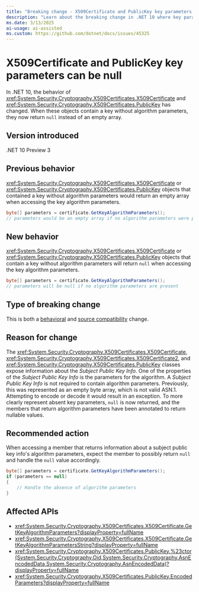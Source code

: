 ```yaml
---
title: "Breaking change - X509Certificate and PublicKey key parameters can be null"
description: "Learn about the breaking change in .NET 10 where key parameters in X509Certificate and PublicKey can be null."
ms.date: 3/13/2025
ai-usage: ai-assisted
ms.custom: https://github.com/dotnet/docs/issues/45325
---
```


# X509Certificate and PublicKey key parameters can be null

In .NET 10, the behavior of <xref:System.Security.Cryptography.X509Certificates.X509Certificate> and <xref:System.Security.Cryptography.X509Certificates.PublicKey> has changed. When these objects contain a key without algorithm parameters, they now return `null` instead of an empty array.

## Version introduced

.NET 10 Preview 3

## Previous behavior

<xref:System.Security.Cryptography.X509Certificates.X509Certificate> or <xref:System.Security.Cryptography.X509Certificates.PublicKey> objects that contained a key without algorithm parameters would return an empty array when accessing the key algorithm parameters.

```csharp
byte[] parameters = certificate.GetKeyAlgorithmParameters();
// parameters would be an empty array if no algorithm parameters were present
```

## New behavior

<xref:System.Security.Cryptography.X509Certificates.X509Certificate> or <xref:System.Security.Cryptography.X509Certificates.PublicKey> objects that contain a key without algorithm parameters will return `null` when accessing the key algorithm parameters.

```csharp
byte[] parameters = certificate.GetKeyAlgorithmParameters();
// parameters will be null if no algorithm parameters are present
```

## Type of breaking change

This is both a [behavioral](../../categories.md#behavioral-change) and [source compatibility](../../categories.md#source-compatibility) change.

## Reason for change

The <xref:System.Security.Cryptography.X509Certificates.X509Certificate>, <xref:System.Security.Cryptography.X509Certificates.X509Certificate2>, and <xref:System.Security.Cryptography.X509Certificates.PublicKey> classes expose information about the *Subject Public Key Info*. One of the properties of the *Subject Public Key Info* is the parameters for the algorithm. A *Subject Public Key Info* is not required to contain algorithm parameters. Previously, this was represented as an empty byte array, which is not valid ASN.1. Attempting to encode or decode it would result in an exception. To more clearly represent absent key parameters, `null` is now returned, and the members that return algorithm parameters have been annotated to return nullable values.

## Recommended action

When accessing a member that returns information about a subject public key info's algorithm parameters, expect the member to possibly return `null` and handle the `null` value accordingly.

```csharp
byte[] parameters = certificate.GetKeyAlgorithmParameters();
if (parameters == null)
{
    // Handle the absence of algorithm parameters
}
```

## Affected APIs

- <xref:System.Security.Cryptography.X509Certificates.X509Certificate.GetKeyAlgorithmParameters?displayProperty=fullName>
- <xref:System.Security.Cryptography.X509Certificates.X509Certificate.GetKeyAlgorithmParametersString?displayProperty=fullName>
- <xref:System.Security.Cryptography.X509Certificates.PublicKey.%23ctor(System.Security.Cryptography.Oid,System.Security.Cryptography.AsnEncodedData,System.Security.Cryptography.AsnEncodedData)?displayProperty=fullName>
- <xref:System.Security.Cryptography.X509Certificates.PublicKey.EncodedParameters?displayProperty=fullName>
